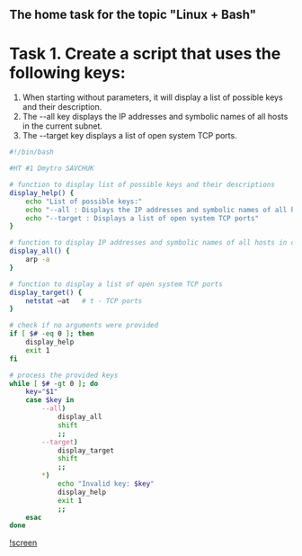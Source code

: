 ## The home task for the topic "Linux + Bash"

# Task 1. Create a script that uses the following keys:

1. When starting without parameters, it will display a list of possible keys and their description.
2. The --all key displays the IP addresses and symbolic names of all hosts in the current subnet.
3. The --target key displays a list of open system TCP ports.

```bash
#!/bin/bash

#HT #1 Dmytro SAVCHUK

# function to display list of possible keys and their descriptions
display_help() {
    echo "List of possible keys:"
    echo "--all : Displays the IP addresses and symbolic names of all hosts in the current subnet"
    echo "--target : Displays a list of open system TCP ports"
}

# function to display IP addresses and symbolic names of all hosts in current subnet
display_all() {
    arp -a
}

# function to display a list of open system TCP ports
display_target() {
    netstat –at   # t - TCP ports
}

# check if no arguments were provided
if [ $# -eq 0 ]; then
    display_help
    exit 1
fi

# process the provided keys
while [ $# -gt 0 ]; do
    key="$1"
    case $key in
        --all)
            display_all
            shift
            ;;
        --target)
            display_target
            shift
            ;;
        *)
            echo "Invalid key: $key"
            display_help
            exit 1
            ;;
    esac
done
```
[!screen](https://github.com/d-SAVCHUK/EPAM_DevOps_HT_Linux_Bash/blob/main/task%201/Screenshot.png)

